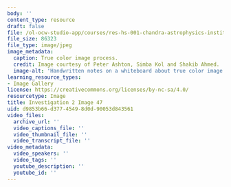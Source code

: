 ```yaml
---
body: ''
content_type: resource
draft: false
file: /ol-ocw-studio-app/courses/res-hs-001-chandra-astrophysics-institute/mithfh_chandra_inv2_imgpr2.jpg
file_size: 86323
file_type: image/jpeg
image_metadata:
  caption: True color image process.
  credit: Image courtesy of Peter Ashton, Simba Kol and Shakib Ahmed.
  image-alt: 'Handwritten notes on a whiteboard about true color image process. '
learning_resource_types:
- Image Gallery
license: https://creativecommons.org/licenses/by-nc-sa/4.0/
resourcetype: Image
title: Investigation 2 Image 47
uid: d9853b66-d377-4549-8d0d-90053d843561
video_files:
  archive_url: ''
  video_captions_file: ''
  video_thumbnail_file: ''
  video_transcript_file: ''
video_metadata:
  video_speakers: ''
  video_tags: ''
  youtube_description: ''
  youtube_id: ''
---
```

